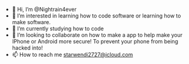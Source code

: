 - 👋 Hi, I’m @Nightrain4ever 
- 👀 I’m interested in learning how to code software or learning how to make software.
- 🌱 I’m currently studying how to code
- 💞️ I’m looking to collaborate on how to make a app to help make your IPhone or Android more secure! To prevent your phone from being hacked into!
- 📫 How to reach me starwendi2727@icloud.com

<!---
Nightrain4ever/Nightrain4ever is a ✨ special ✨ repository because its `README.md` (this file) appears on your GitHub profile.
You can click the Preview link to take a look at your changes.
--->
